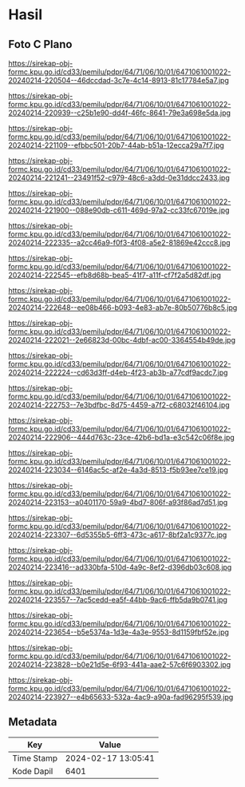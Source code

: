 # Hasil

## Foto C Plano

https://sirekap-obj-formc.kpu.go.id/cd33/pemilu/pdpr/64/71/06/10/01/6471061001022-20240214-220504--46dccdad-3c7e-4c14-8913-81c17784e5a7.jpg

https://sirekap-obj-formc.kpu.go.id/cd33/pemilu/pdpr/64/71/06/10/01/6471061001022-20240214-220939--c25b1e90-dd4f-46fc-8641-79e3a698e5da.jpg

https://sirekap-obj-formc.kpu.go.id/cd33/pemilu/pdpr/64/71/06/10/01/6471061001022-20240214-221109--efbbc501-20b7-44ab-b51a-12ecca29a7f7.jpg

https://sirekap-obj-formc.kpu.go.id/cd33/pemilu/pdpr/64/71/06/10/01/6471061001022-20240214-221241--23491f52-c979-48c6-a3dd-0e31ddcc2433.jpg

https://sirekap-obj-formc.kpu.go.id/cd33/pemilu/pdpr/64/71/06/10/01/6471061001022-20240214-221900--088e90db-c611-469d-97a2-cc33fc67019e.jpg

https://sirekap-obj-formc.kpu.go.id/cd33/pemilu/pdpr/64/71/06/10/01/6471061001022-20240214-222335--a2cc46a9-f0f3-4f08-a5e2-81869e42ccc8.jpg

https://sirekap-obj-formc.kpu.go.id/cd33/pemilu/pdpr/64/71/06/10/01/6471061001022-20240214-222545--efb8d68b-bea5-41f7-a11f-cf7f2a5d82df.jpg

https://sirekap-obj-formc.kpu.go.id/cd33/pemilu/pdpr/64/71/06/10/01/6471061001022-20240214-222648--ee08b466-b093-4e83-ab7e-80b50776b8c5.jpg

https://sirekap-obj-formc.kpu.go.id/cd33/pemilu/pdpr/64/71/06/10/01/6471061001022-20240214-222021--2e66823d-00bc-4dbf-ac00-3364554b49de.jpg

https://sirekap-obj-formc.kpu.go.id/cd33/pemilu/pdpr/64/71/06/10/01/6471061001022-20240214-222224--cd63d3ff-d4eb-4f23-ab3b-a77cdf9acdc7.jpg

https://sirekap-obj-formc.kpu.go.id/cd33/pemilu/pdpr/64/71/06/10/01/6471061001022-20240214-222753--7e3bdfbc-8d75-4459-a7f2-c68032f46104.jpg

https://sirekap-obj-formc.kpu.go.id/cd33/pemilu/pdpr/64/71/06/10/01/6471061001022-20240214-222906--444d763c-23ce-42b6-bd1a-e3c542c06f8e.jpg

https://sirekap-obj-formc.kpu.go.id/cd33/pemilu/pdpr/64/71/06/10/01/6471061001022-20240214-223034--6146ac5c-af2e-4a3d-8513-f5b93ee7ce19.jpg

https://sirekap-obj-formc.kpu.go.id/cd33/pemilu/pdpr/64/71/06/10/01/6471061001022-20240214-223153--a0401170-59a9-4bd7-806f-a93f86ad7d51.jpg

https://sirekap-obj-formc.kpu.go.id/cd33/pemilu/pdpr/64/71/06/10/01/6471061001022-20240214-223307--6d5355b5-6ff3-473c-a617-8bf2a1c9377c.jpg

https://sirekap-obj-formc.kpu.go.id/cd33/pemilu/pdpr/64/71/06/10/01/6471061001022-20240214-223416--ad330bfa-510d-4a9c-8ef2-d396db03c608.jpg

https://sirekap-obj-formc.kpu.go.id/cd33/pemilu/pdpr/64/71/06/10/01/6471061001022-20240214-223557--7ac5cedd-ea5f-44bb-9ac6-ffb5da9b0741.jpg

https://sirekap-obj-formc.kpu.go.id/cd33/pemilu/pdpr/64/71/06/10/01/6471061001022-20240214-223654--b5e5374a-1d3e-4a3e-9553-8d1159fbf52e.jpg

https://sirekap-obj-formc.kpu.go.id/cd33/pemilu/pdpr/64/71/06/10/01/6471061001022-20240214-223828--b0e21d5e-6f93-441a-aae2-57c6f6903302.jpg

https://sirekap-obj-formc.kpu.go.id/cd33/pemilu/pdpr/64/71/06/10/01/6471061001022-20240214-223927--e4b65633-532a-4ac9-a90a-fad96295f539.jpg


## Metadata

| Key        | Value               |
| ---------- | ------------------- |
| Time Stamp | 2024-02-17 13:05:41 |
| Kode Dapil | 6401                |




